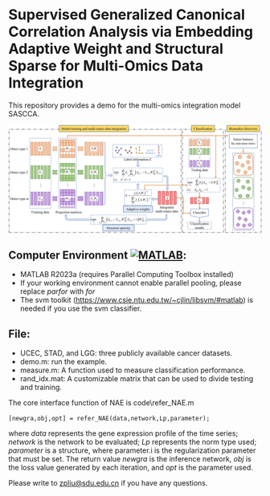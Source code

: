 # Supervised Generalized Canonical Correlation Analysis via Embedding Adaptive Weight and Structural Sparse for Multi-Omics Data Integration
This repository provides a demo for the multi-omics integration model SASCCA.


![framework](framework.jpg)

Computer Environment [![MATLAB](https://img.shields.io/badge/MATLAB-R2023a-green.svg "MATLAB")](https://ww2.mathworks.cn/products/matlab.html "MATLAB"):
-
- MATLAB R2023a (requires Parallel Computing Toolbox installed)
- If your working environment cannot enable parallel pooling, please replace *parfor* with *for*
- The svm toolkit (https://www.csie.ntu.edu.tw/~cjlin/libsvm/#matlab) is needed if you use the svm classifier.


File:
-
- UCEC, STAD, and LGG: three publicly available cancer datasets.
- demo.m: run the example.
- measure.m: A function used to measure classification performance.
- rand_idx.mat: A customizable matrix that can be used to divide testing and training.

The core interface function of NAE is code\refer_NAE.m

    [newgra,obj,opt] = refer_NAE(data,network,Lp,parameter);

where *data* represents the gene expression profile of the time series; *network* is the network to be evaluated; *Lp* represents the norm type used; *parameter* is a structure, where parameter.i is the regularization parameter that must be set. The return value *newgra* is the inference network, *obj* is the loss value generated by each iteration, and *opt* is the parameter used.

Please write to [zpliu@sdu.edu.cn](mailto:zpliu@sdu.edu.cn) if you have any questions.
